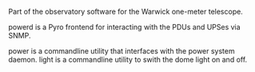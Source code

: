Part of the observatory software for the Warwick one-meter telescope.

powerd is a Pyro frontend for interacting with the PDUs and UPSes via SNMP.

power is a commandline utility that interfaces with the power system daemon.
light is a commandline utility to swith the dome light on and off.
